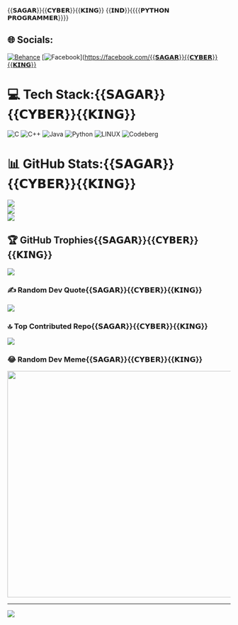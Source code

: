 {{𝗦𝗔𝗚𝗔𝗥}}{{𝗖𝗬𝗕𝗘𝗥}}{{𝗞𝗜𝗡𝗚}}
{{𝗜𝗡𝗗}}{{{{𝗣𝗬𝗧𝗛𝗢𝗡 𝗣𝗥𝗢𝗚𝗥𝗔𝗠𝗠𝗘𝗥}}}}

## 🌐 Socials:
[![Behance](https://img.shields.io/badge/Behance-1769ff?logo=behance&logoColor=white)](https://behance.net/𝗦𝗔𝗚𝗔𝗥-𝗖𝗬𝗕𝗘𝗥𝟵𝟵) [![Facebook](https://img.shields.io/badge/Facebook-%231877F2.svg?logo=Facebook&logoColor=white)](https://facebook.com/{{𝗦𝗔𝗚𝗔𝗥}}{{𝗖𝗬𝗕𝗘𝗥}}{{𝗞𝗜𝗡𝗚}}

# 💻 Tech Stack:{{𝗦𝗔𝗚𝗔𝗥}}{{𝗖𝗬𝗕𝗘𝗥}}{{𝗞𝗜𝗡𝗚}}
![C](https://img.shields.io/badge/c-%2300599C.svg?style=for-the-badge&logo=c&logoColor=white) ![C++](https://img.shields.io/badge/c++-%2300599C.svg?style=for-the-badge&logo=c%2B%2B&logoColor=white) ![Java](https://img.shields.io/badge/java-%23ED8B00.svg?style=for-the-badge&logo=java&logoColor=white) ![Python](https://img.shields.io/badge/python-3670A0?style=for-the-badge&logo=python&logoColor=ffdd54) ![LINUX](https://img.shields.io/badge/Linux-FCC624?style=for-the-badge&logo=linux&logoColor=black) ![Codeberg](https://img.shields.io/badge/Codeberg-2185D0?style=for-the-badge&logo=Codeberg&logoColor=white)
# 📊 GitHub Stats:{{𝗦𝗔𝗚𝗔𝗥}}{{𝗖𝗬𝗕𝗘𝗥}}{{𝗞𝗜𝗡𝗚}}
![](https://github-readme-stats.vercel.app/api?username=𝗦𝗔𝗚𝗔𝗥-𝗖𝗬𝗕𝗘𝗥𝟵𝟵&theme=dark&hide_border=false&include_all_commits=true&count_private=true)<br/>
![](https://github-readme-streak-stats.herokuapp.com/?user=𝗦𝗔𝗚𝗔𝗥-𝗖𝗬𝗕𝗘𝗥𝟵𝟵&theme=dark&hide_border=false)<br/>
![](https://github-readme-stats.vercel.app/api/top-langs/?username=𝗦𝗔𝗚𝗔𝗥-𝗖𝗬𝗕𝗘𝗥𝟵𝟵&theme=dark&hide_border=false&include_all_commits=true&count_private=true&layout=compact)

## 🏆 GitHub Trophies{{𝗦𝗔𝗚𝗔𝗥}}{{𝗖𝗬𝗕𝗘𝗥}}{{𝗞𝗜𝗡𝗚}}
![](https://github-profile-trophy.vercel.app/?username=𝗦𝗔𝗚𝗔𝗥-𝗖𝗬𝗕𝗘𝗥𝟵𝟵&theme=radical&no-frame=false&no-bg=false&margin-w=4)

### ✍️ Random Dev Quote{{𝗦𝗔𝗚𝗔𝗥}}{{𝗖𝗬𝗕𝗘𝗥}}{{𝗞𝗜𝗡𝗚}}
![](https://quotes-github-readme.vercel.app/api?type=horizontal&theme=radical)

### 🔝 Top Contributed Repo{{𝗦𝗔𝗚𝗔𝗥}}{{𝗖𝗬𝗕𝗘𝗥}}{{𝗞𝗜𝗡𝗚}}
![](https://github-contributor-stats.{{𝗦𝗔𝗚𝗔𝗥}}vercel.app/api?username=SAGAR-CYBER99&limit=5&theme=dark&combine_all_yearly_contributions=true)

### 😂 Random Dev Meme{{𝗦𝗔𝗚𝗔𝗥}}{{𝗖𝗬𝗕𝗘𝗥}}{{𝗞𝗜𝗡𝗚}}
<img src="https://rm.up.railway.app/" width="512px"/>

---
[![](https://visitcount.itsvg.in/api?id=𝗦𝗔𝗚𝗔𝗥-𝗖𝗬𝗕𝗘𝗥𝟵𝟵&icon=0&color=0)](https://visitcount.itsvg.in)

<!-- Proudly created with GPRM ( https://gprm.itsvg.in ) -->

